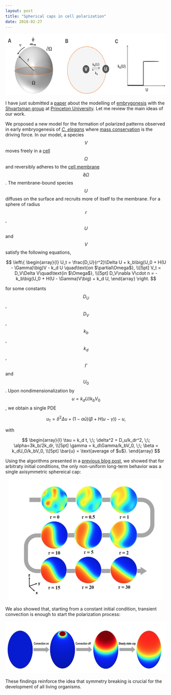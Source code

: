```yaml
---
layout: post
title: "Spherical caps in cell polarization"
date: 2018-02-27
---
```


<div style="text-align: center;">
	<img src="/blog/sphericalcaps1.png" style="width:614px;height:190px;">
</div>

I have just submitted a <a href="https://www.cell.com/biophysj/fulltext/S0006-3495(18)30672-6">paper</a> about the modelling of 
<a href="https://en.wikipedia.org/wiki/Embryogenesis">embrygonesis</a> with the
<a href="http://shvartsmanlab.com">Shvartsman group</a> at 
<a href="http://www.princeton.edu">Princeton University</a>.
Let me review the main ideas of our work.

We proposed a new model for the formation of polarized patterns observed in
early embryogenesis of 
<a href="https://en.wikipedia.org/wiki/Caenorhabditis_elegans"> <i>C. elegans</i></a> 
where <a href="http://en.wikipedia.org/wiki/Conservation_of_mass">mass conservation</a> 
is the driving force.
In our model, a species $$V$$ moves freely in a <a href="http://en.wikipedia.org/wiki/Cell_(biology)">cell</a> 
$$\Omega$$ and reversibly adheres to the <a href="http://en.wikipedia.org/wiki/Cell_membrane">cell membrane</a> 
$$\partial\Omega$$. 
The membrane-bound species $$U$$ diffuses on the surface and recruits
more of itself to the membrane.
For a sphere of radius $$r$$, $$U$$ and $$V$$ satisfy the following equations,

$$
\left\{
\begin{array}{l}
U_t = \frac{D_U}{r^2}\Delta U + k_b\big(U_0 + H(U - \Gamma)\big)V - k_d U
\quad\text{on $\partial\Omega$}, \\[5pt]
V_t = D_V\Delta V\quad\text{in $\Omega$}, \\[5pt]
D_V\nabla V\cdot n = -k_b\big(U_0 + H(U - \Gamma)V\big) + k_d U,
\end{array}
\right. 
$$

for some constants $$D_U$$, $$D_V$$, $$k_b$$, $$k_d$$, $$\Gamma$$ and $$U_0$$.
Upon nondimensionalization by $$u=k_dU/k_bV_0$$, we obtain a single PDE

$$
u_\tau = \delta^2\Delta u + \big(1 - \alpha\bar{u}\big)\big(\beta+H(u - \gamma)\big) - u,
$$

with

$$
\begin{array}{l}
\tau = k_d t, 
\;\; \delta^2 = D_u/k_dr^2, 
\;\; \alpha=3k_b/2k_dr, \\[5pt]
\gamma = k_d\Gamma/k_bV_0,
\;\; \beta = k_dU_0/k_bV_0, \\[5pt]
\bar{u} = \text{average of $u$}.
\end{array}
$$

Using the algorithms presented in a 
<a href="http://localhost:4000/blog/2017/10/26/pdes-sphere">previous blog post</a>,
we showed that for arbitraty initial conditions, the only non-uniform long-term
behavior was a single axisymmetric sphereical cap:

<div style="text-align: center;">
	<img src="/blog/sphericalcaps2.jpg" style="width:480px;height:380px;">
</div>

We also showed that, starting from a constant initial condition, transient
convection is enough to start the polarization process:

<div style="text-align: center;">
	<img src="/blog/sphericalcaps3.jpg" style="width:765px;height:161.5px;">
</div>

These findings reinforce the idea that symmetry breaking is crucial for 
the development of all living organisms.